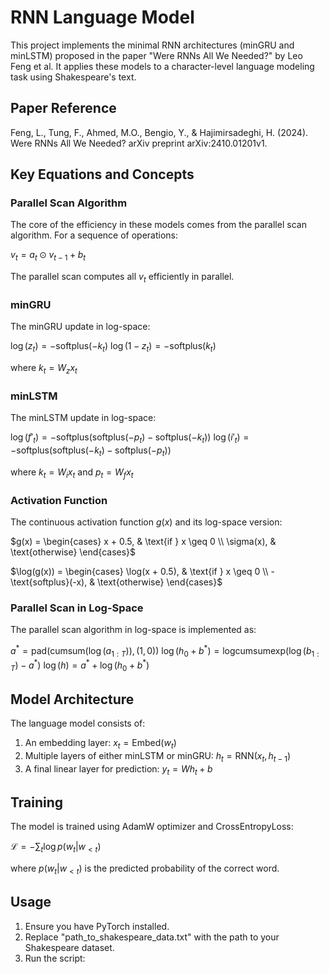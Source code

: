 # RNN Language Model

This project implements the minimal RNN architectures (minGRU and minLSTM) proposed in the paper "Were RNNs All We Needed?" by Leo Feng et al. It applies these models to a character-level language modeling task using Shakespeare's text.

## Paper Reference

Feng, L., Tung, F., Ahmed, M.O., Bengio, Y., & Hajimirsadeghi, H. (2024). Were RNNs All We Needed? arXiv preprint arXiv:2410.01201v1.

## Key Equations and Concepts

### Parallel Scan Algorithm

The core of the efficiency in these models comes from the parallel scan algorithm. For a sequence of operations:

$v_t = a_t \odot v_{t-1} + b_t$

The parallel scan computes all $v_t$ efficiently in parallel.

### minGRU

The minGRU update in log-space:

$\log(z_t) = -\text{softplus}(-k_t)$
$\log(1 - z_t) = -\text{softplus}(k_t)$

where $k_t = W_z x_t$

### minLSTM

The minLSTM update in log-space:

$\log(f'_t) = -\text{softplus}(\text{softplus}(-p_t) - \text{softplus}(-k_t))$
$\log(i'_t) = -\text{softplus}(\text{softplus}(-k_t) - \text{softplus}(-p_t))$

where $k_t = W_i x_t$ and $p_t = W_f x_t$

### Activation Function

The continuous activation function $g(x)$ and its log-space version:

$g(x) = \begin{cases} x + 0.5, & \text{if } x \geq 0 \\ \sigma(x), & \text{otherwise} \end{cases}$

$\log(g(x)) = \begin{cases} \log(x + 0.5), & \text{if } x \geq 0 \\ -\text{softplus}(-x), & \text{otherwise} \end{cases}$

### Parallel Scan in Log-Space

The parallel scan algorithm in log-space is implemented as:

$a^* = \text{pad}(\text{cumsum}(\log(a_{1:T})), (1, 0))$
$\log(h_0 + b^*) = \text{logcumsumexp}(\log(b_{1:T}) - a^*)$
$\log(h) = a^* + \log(h_0 + b^*)$

## Model Architecture

The language model consists of:
1. An embedding layer: $x_t = \text{Embed}(w_t)$
2. Multiple layers of either minLSTM or minGRU: $h_t = \text{RNN}(x_t, h_{t-1})$
3. A final linear layer for prediction: $y_t = Wh_t + b$

## Training

The model is trained using AdamW optimizer and CrossEntropyLoss:

$\mathcal{L} = -\sum_t \log p(w_t | w_{<t})$

where $p(w_t | w_{<t})$ is the predicted probability of the correct word.

## Usage

1. Ensure you have PyTorch installed.
2. Replace "path_to_shakespeare_data.txt" with the path to your Shakespeare dataset.
3. Run the script:
